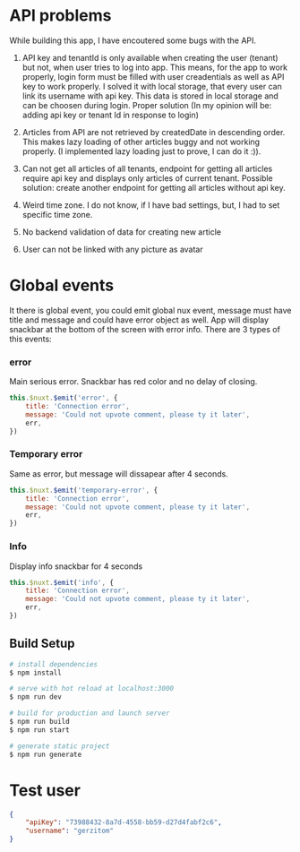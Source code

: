 # API problems
While building this app, I have encoutered some bugs with the API.

1) API key and tenantId is only available when creating the user (tenant) but not, when user tries to log into app.
This means, for the app to work properly, login form must be filled with user creadentials as well as API key to work properly.
I solved it with local storage, that every user can link its username with api key. This data is stored in local storage and can be choosen during login.
Proper solution (In my opinion will be: adding api key or tenant Id in response to login)

2) Articles from API are not retrieved by createdDate in descending order. This makes lazy loading of other articles buggy and not working properly. (I implemented lazy loading just to prove, I can do it :)). 

3) Can not get all articles of all tenants, endpoint for getting all articles require api key and displays only articles of current tenant.
Possible solution: create another endpoint for getting all articles without api key.

4) Weird time zone. I do not know, if I have bad settings, but, I had to set specific time zone.

5) No backend validation of data for creating new article

6) User can not be linked with any picture as avatar
# Global events
It there is global event, you could emit global nux event, message must have title and message and could have error object as well. App will display snackbar at the bottom of the screen with error info.
There are 3 types of this events:
### error
Main serious error. Snackbar has red color and no delay of closing. 
```js
this.$nuxt.$emit('error', {
    title: 'Connection error',
    message: 'Could not upvote comment, please ty it later',
    err,
})
```
### Temporary error
Same as error, but message will dissapear after 4 seconds.
```js
this.$nuxt.$emit('temporary-error', {
    title: 'Connection error',
    message: 'Could not upvote comment, please ty it later',
    err,
})
```
### Info
Display info snackbar for 4 seconds
```js
this.$nuxt.$emit('info', {
    title: 'Connection error',
    message: 'Could not upvote comment, please ty it later',
    err,
})
```

## Build Setup

```bash
# install dependencies
$ npm install

# serve with hot reload at localhost:3000
$ npm run dev

# build for production and launch server
$ npm run build
$ npm run start

# generate static project
$ npm run generate
```

# Test user
```json
{
    "apiKey": "73988432-8a7d-4558-bb59-d27d4fabf2c6",
    "username": "gerzitom"
}
```
